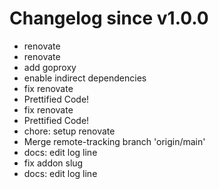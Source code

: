 # Changelog since v1.0.0
- renovate 
- renovate 
- add goproxy 
- enable indirect dependencies 
- fix renovate 
- Prettified Code! 
- fix renovate 
- Prettified Code! 
- chore: setup renovate 
- Merge remote-tracking branch 'origin/main' 
- docs: edit log line 
- fix addon slug 
- docs: edit log line 
